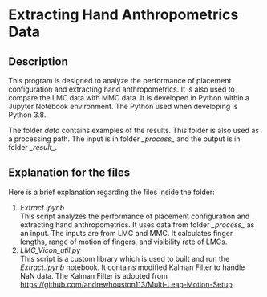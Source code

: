 # Extracting Hand Anthropometrics Data

## Description
This program is designed to analyze the performance of placement configuration and extracting hand anthropometrics. It is also used to compare the LMC data with MMC data. It is developed in Python within a Jupyter Notebook environment. The Python used when developing is Python 3.8.

The folder *data* contains examples of the results. This folder is also used as a processing path. The input is in folder *\_process_* and the output is in folder *\_result_*.

## Explanation for the files
Here is a brief explanation regarding the files inside the folder:

1. *Extract.ipynb*\
This script analyzes the performance of placement configuration and extracting hand anthropometrics. It uses data from folder *\_process_* as an input. The inputs are from LMC and MMC. It calculates finger lengths, range of motion of fingers, and visibility rate of LMCs.
2. *LMC_Vicon_util.py*\
This script is a custom library which is used to built and run the *Extract.ipynb* notebook. It contains modified Kalman Filter to handle NaN data. The Kalman Filter is adopted from https://github.com/andrewhouston113/Multi-Leap-Motion-Setup.
